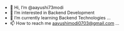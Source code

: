 - 👋 Hi, I’m @aayushi73modi
- 👀 I’m interested in Backend Development
- 🌱 I’m currently learning Backend Technologies ...
- 📫 How to reach me aayushimodi0703@gmail.com ...


<!---
aayushi73modi/aayushi73modi is a ✨ special ✨ repository because its `README.md` (this file) appears on your GitHub profile.
You can click the Preview link to take a look at your changes.
--->
